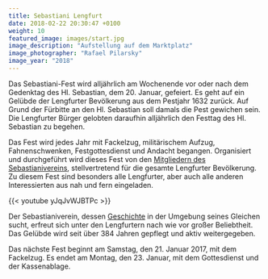 ```yaml
---
title: Sebastiani Lengfurt
date: 2018-02-22 20:30:47 +0100
weight: 10
featured_image: images/start.jpg
image_description: "Aufstellung auf dem Marktplatz"
image_photographer: "Rafael Pilarsky"
image_year: "2018"
---
```

Das Sebastiani-Fest wird alljährlich am Wochenende vor oder nach dem Gedenktag des Hl. Sebastian, dem 20. Januar, gefeiert. Es geht auf ein Gelübde der Lengfurter Bevölkerung aus dem Pestjahr 1632 zurück. Auf Grund der Fürbitte an den Hl. Sebastian soll damals die Pest gewichen sein. Die Lengfurter Bürger gelobten daraufhin alljährlich den Festtag des Hl. Sebastian zu begehen.

Das Fest wird jedes Jahr mit Fackelzug, militärischem Aufzug, Fahnenschwenken, Festgottesdienst und Andacht begangen. Organisiert und durchgeführt wird dieses Fest von den [Mitgliedern des Sebastianivereins](/dienstgrade), stellvertretend für die gesamte Lengfurter Bevölkerung. Zu diesem Fest sind besonders alle Lengfurter, aber auch alle anderen Interessierten aus nah und fern eingeladen.

{{< youtube yJqJvWJBTPc >}}

Der Sebastianiverein, dessen [Geschichte](/geschichte) in der Umgebung seines Gleichen sucht, erfreut sich unter den Lengfurtern nach wie vor großer Beliebtheit. Das Gelübde wird seit über 384 Jahren gepflegt und aktiv weitergegeben.

Das nächste Fest beginnt am Samstag, den 21. Januar 2017, mit dem Fackelzug. Es endet am Montag, den 23. Januar, mit dem Gottesdienst und der Kassenablage.